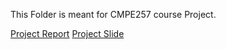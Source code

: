 This Folder is meant for CMPE257 course Project.

[Project Report](https://docs.google.com/document/d/10l5POUJspy-XrdSkGnBj2Dp82OrmbNbKqRb41oBraA8/edit?ts=5af63b5a)
[Project Slide](https://docs.google.com/presentation/d/1T9hxxU2FQZLZSULY5qy0jXhW2ggnRvEDT9McoQahZec/edit?ts=5af63dcc#slide=id.p)
